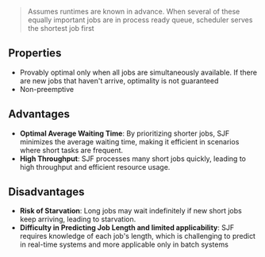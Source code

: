 > Assumes runtimes are known in advance. When several of these equally important jobs are in process ready queue, scheduler serves the shortest job first

## Properties
- Provably optimal only when all jobs are simultaneously available. If there are new jobs that haven't arrive, optimality is not guaranteed
- Non-preemptive
## Advantages
- **Optimal Average Waiting Time**: By prioritizing shorter jobs, SJF minimizes the average waiting time, making it efficient in scenarios where short tasks are frequent.
- **High Throughput**: SJF processes many short jobs quickly, leading to high throughput and efficient resource usage.
## Disadvantages
- **Risk of Starvation**: Long jobs may wait indefinitely if new short jobs keep arriving, leading to starvation.
- **Difficulty in Predicting Job Length and limited applicability**: SJF requires knowledge of each job's length, which is challenging to predict in real-time systems and more applicable only in batch systems